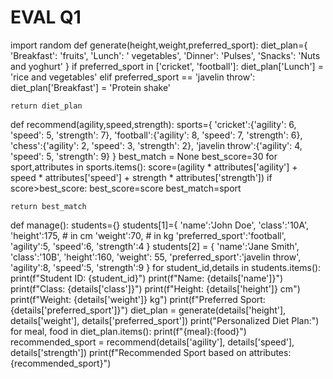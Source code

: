 # EVAL Q1
import random
def generate(height,weight,preferred_sport):
    diet_plan={
        'Breakfast': 'fruits',
        'Lunch': ' vegetables',
        'Dinner': 'Pulses',
        'Snacks': 'Nuts and yoghurt'
    }
    if preferred_sport in ['cricket', 'football']:
        diet_plan['Lunch'] = 'rice and vegetables'
    elif preferred_sport == 'javelin throw':
        diet_plan['Breakfast'] = 'Protein shake'
    
    return diet_plan
def recommend(agility,speed,strength):
    sports={
        'cricket':{'agility': 6, 'speed': 5, 'strength': 7},
        'football':{'agility': 8, 'speed': 7, 'strength': 6},
        'chess':{'agility': 2, 'speed': 3, 'strength': 2},
        'javelin throw':{'agility': 4, 'speed': 5, 'strength': 9}
    }
    best_match = None
    best_score=30
    for sport,attributes in sports.items():
        score=(agility * attributes['agility'] +
                 speed * attributes['speed'] +
                 strength * attributes['strength'])
        if score>best_score:
            best_score=score
            best_match=sport
    
    return best_match
def manage():
    students={}
    students[1]={
        'name':'John Doe',
        'class':'10A',
        'height':175,  # in cm
        'weight':70,   # in kg
        'preferred_sport':'football',
        'agility':5,
        'speed':6,
        'strength':4
    }
    students[2] = {
        'name':'Jane Smith',
        'class':'10B',
        'height':160,
        'weight': 55,
        'preferred_sport':'javelin throw',
        'agility':8,
        'speed':5,
        'strength':9
    }
    for student_id,details in students.items():
        print(f"Student ID: {student_id}")
        print(f"Name: {details['name']}")
        print(f"Class: {details['class']}")
        print(f"Height: {details['height']} cm")
        print(f"Weight: {details['weight']} kg")
        print(f"Preferred Sport: {details['preferred_sport']}")
        diet_plan = generate(details['height'], details['weight'], details['preferred_sport'])
        print("Personalized Diet Plan:")
        for meal, food in diet_plan.items():
            print(f"{meal}:{food}")
        recommended_sport = recommend(details['agility'], details['speed'], details['strength'])
        print(f"Recommended Sport based on attributes: {recommended_sport}")
        
